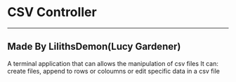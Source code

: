 # CSV Controller

---
Made By LilithsDemon(Lucy Gardener)
---

A terminal application that can allows the manipulation of csv files
It can: create files, append to rows or coloumns or edit specific data in a csv file
